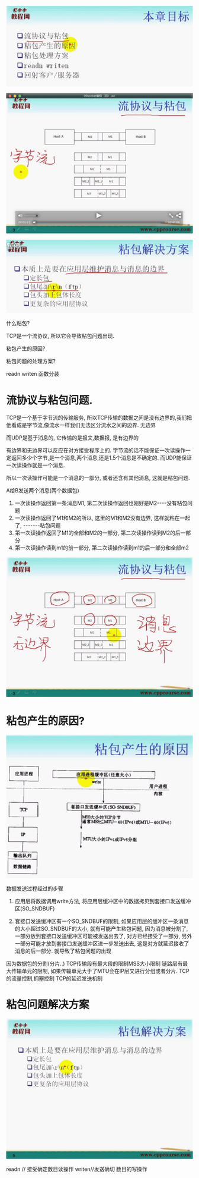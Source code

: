 
![socket-04sp-01](image/socket-04sp-01.png)


![socket-04sp-02](image/socket-04sp-02.png)



![socket-04sp-02](image/socket-04sp-03.png)


 什么粘包?

 TCP是一个流协议, 所以它会导致粘包问题出现.

 粘包产生的原因?

 粘包问题的处理方案?

 readn writen 函数分装

# 流协议与粘包问题.
 TCP是一个基于字节流的传输服务, 所以TCP传输的数据之间是没有边界的,我们把他看成是字节流,像流水一样我们无法区分流水之间的边界.
无边界

而UDP是基于消息的,  它传输的是报文,数据报,   是有边界的

有边界和无边界可以反应在对方接受程序上的. 字节流的话不能保证一次读操作一定返回多少个字节,是一个消息,两个消息,还是1.5个消息是不确定的.
而UDP能保证一次读操作就是一个消息.

所以一次读操作可能是一个消息的一部分, 或者还含有其他消息, 这就是粘包问题.


A给B发送两个消息(两个数据包)
1. 一次读操作返回第一条消息M1, 第二次读操作返回也刚好是M2----没有粘包问题
2. 一次读操作返回了M1和M2的所以, 这里的M1和M2没有边界, 这样就粘在一起了, -------粘包问题
3. 第一次读操作返回了M1的全部和M2的一部分, 第二次读操作读到M2的后一部分
4. 第一次读操作读到m1的前一部分, 第二次读操作读到m1的后一部分和全部m2


![socket-04sp-02](image/socket-04sp-04.png)

# 粘包产生的原因?

![socket-04sp-](image/socket-04sp-05.png)


数据发送过程经过的步骤

1. 应用层将数据调用write方法, 将应用层缓冲区中的数据拷贝到套接口发送缓冲区(SO_SNDBUF)

2. 套接口发送缓冲区有一个SO_SNDBUF的限制, 如果应用层的缓冲区一条消息的大小超过SO_SNDBUF的大小, 就有可能产生粘包问题, 因为消息被分割了, 一部分放到套接口发送缓冲区可能被发送出去了, 对方已经接受了一部分, 另外一部分可能才放到套接口发送缓冲区进一步发送出去, 这是对方就延迟接收了消息的后一部分. 就导致了粘包问题的出现

因为数据包的分割(分片..)
TCP传输段有最大段的限制MSS大小限制
链路层有最大传输单元的限制, 如果传输单元大于了MTU会在IP层又进行分组或者分片.
TCP的流量控制,拥塞控制
TCP的延迟发送机制


# 粘包问题解决方案
![socket-04sp-](image/socket-04sp-06.png)

readn // 接受确定数目读操作
writen//发送确切 数目的写操作

